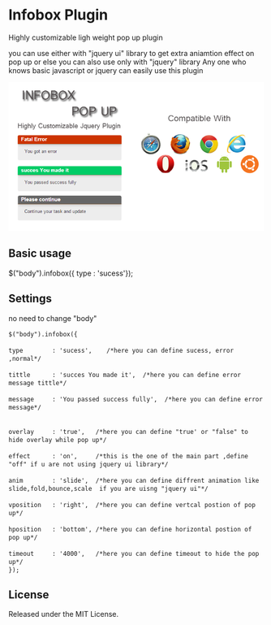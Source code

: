 Infobox Plugin
==============

Highly customizable ligh weight pop up plugin

you can use either with "jquery ui" library to get extra aniamtion effect on pop up or else you can also use only with "jquery" library
Any one who knows basic javascript or jquery can easily use this plugin 




![alt tag](https://raw.githubusercontent.com/anishtr4/Infobox-Plugin/master/infoboxnew.png)

## Basic usage

$("body").infobox({ type : 'sucess'});


## Settings

no need to change "body" 
 
    $("body").infobox({
 
    type        : 'sucess',    /*here you can define sucess, error ,normal*/
    
	tittle      : 'succes You made it',  /*here you can define error message tittle*/
	
    message     : 'You passed success fully',  /*here you can define error message*/
    

	overlay     : 'true',   /*here you can define "true' or "false" to hide overlay while pop up*/

	effect      : 'on',     /*this is the one of the main part ,define "off" if u are not using jquery ui library*/

	anim        : 'slide',  /*here you can define diffrent animation like slide,fold,bounce,scale  if you are uisng "jquery ui"*/

	vposition   : 'right',  /*here you can define vertcal postion of pop up*/

	hposition   : 'bottom', /*here you can define horizontal postion of pop up*/

	timeout     : '4000',   /*here you can define timeout to hide the pop up*/
	});


## License

Released under the MIT License.
